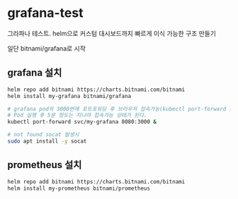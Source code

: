 # grafana-test

그라파나 테스트. helm으로 커스텀 대시보드까지 빠르게 이식 가능한 구조 만들기

일단 bitnami/grafana로 시작

## grafana 설치

```sh
helm repo add bitnami https://charts.bitnami.com/bitnami
helm install my-grafana bitnami/grafana

# grafana pod의 3000번에 포트포워딩 후 브라우저 접속가능(kubectl port-forward 커맨드, ingress, k9s 포트포워딩 등 사용)
# Pod 실행 후 5분 정도는 지나야 접속가능 상태가 된다.
kubectl port-forward svc/my-grafana 8080:3000 &

# not found socat 발생시
sudo apt install -y socat
```

## prometheus 설치

```sh
helm repo add bitnami https://charts.bitnami.com/bitnami
helm install my-prometheus bitnami/prometheus


```
